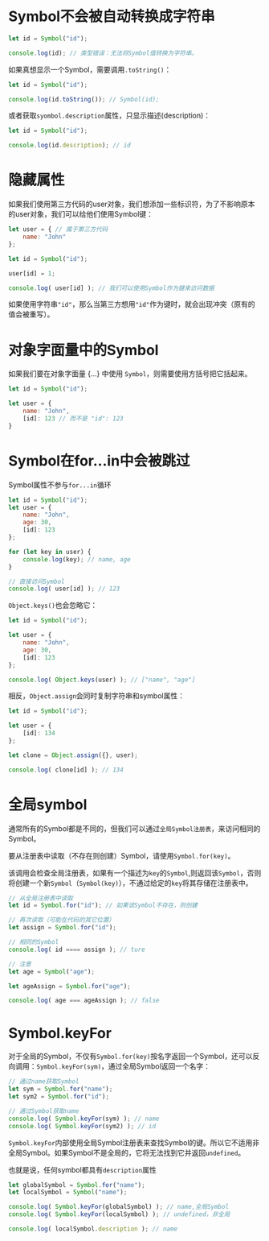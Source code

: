 # Symbol不会被自动转换成字符串

```js
let id = Symbol("id");

console.log(id); // 类型错误：无法将Symbol值转换为字符串。
```

如果真想显示一个Symbol，需要调用`.toString()`：

```js
let id = Symbol("id");

console.log(id.toString()); // Symbol(id);
```

或者获取`syombol.description`属性，只显示描述(description)：

```js
let id = Symbol("id");

console.log(id.description); // id
```

# 隐藏属性

如果我们使用第三方代码的user对象，我们想添加一些标识符，为了不影响原本的user对象，我们可以给他们使用Symbol键：

```js
let user = { // 属于第三方代码
    name: "John"
};

let id = Symbol("id");

user[id] = 1;

console.log( user[id] ); // 我们可以使用Symbol作为键来访问数据
```

如果使用字符串`"id"`，那么当第三方想用`"id"`作为键时，就会出现冲突（原有的值会被重写）。

# 对象字面量中的Symbol

如果我们要在对象字面量 {...} 中使用 `Symbol`，则需要使用方括号把它括起来。

```js
let id = Symbol("id");

let user = {
    name: "John",
    [id]: 123 // 而不是 "id": 123
}
```

# Symbol在for...in中会被跳过

Symbol属性不参与`for...in`循环

```js
let id = Symbol("id");
let user = {
    name: "John",
    age: 30,
    [id]: 123
};

for (let key in user) {
    console.log(key); // name, age
}

// 直接访问Symbol
console.log( user[id] ); // 123
```

`Object.keys()`也会忽略它：

```js
let id = Symbol("id");

let user = {
    name: "John",
    age: 30,
    [id]: 123
};

console.log( Object.keys(user) ); // ["name", "age"]
```

相反，`Object.assign`会同时复制字符串和symbol属性：

```js
let id = Symbol("id");

let user = {
    [id]: 134
};

let clone = Object.assign({}, user);

console.log( clone[id] ); // 134
```

# 全局symbol

通常所有的Symbol都是不同的，但我们可以通过`全局Symbol注册表`，来访问相同的Symbol。

要从注册表中读取（不存在则创建）Symbol，请使用`Symbol.for(key)`。

该调用会检查全局注册表，如果有一个描述为`key`的`Symbol`,则返回该`Symbol`，否则将创建一个新`Symbol`（`Symbol(key)`），不通过给定的`key`将其存储在注册表中。

```js
// 从全局注册表中读取
let id = Symbol.for("id"); // 如果该Symbol不存在，则创建

// 再次读取（可能在代码的其它位置）
let assign = Symbol.for("id");

// 相同的Symbol
console.log( id ==== assign ); // ture

// 注意
let age = Symbol("age");

let ageAssign = Symbol.for("age");

console.log( age === ageAssign ); // false
```

# Symbol.keyFor

对于全局的Symbol，不仅有`Symbol.for(key)`按名字返回一个Symbol，还可以反向调用：`Symbol.keyFor(sym)`，通过全局Symbol返回一个名字：

```js
// 通过name获取Symbol
let sym = Symbol.for("name");
let sym2 = Symbol.for("id");

// 通过Symbol获取name
console.log( Symbol.keyFor(sym) ); // name
console.log( Symbol.keyFor(sym2) ); // id
```

`Symbol.keyFor`内部使用全局Symbol注册表来查找Symbol的键。所以它不适用非全局Symbol。如果Symbol不是全局的，它将无法找到它并返回`undefined`。

也就是说，任何symbol都具有`description`属性

```js
let globalSymbol = Symbol.for("name");
let localSymbol = Symbol("name");

console.log( Symbol.keyFor(globalSymbol) ); // name,全局Symbol
console.log( Symbol.keyFor(localSymbol) ); // undefined，非全局

console.log( localSymbol.description ); // name
```